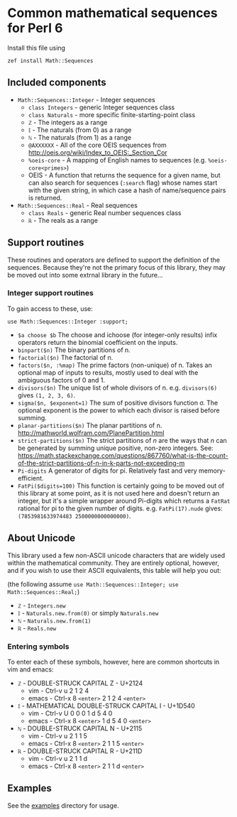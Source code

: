 # Common mathematical sequences for Perl 6

Install this file using

	zef install Math::Sequences
	

## Included components

* `Math::Sequences::Integer` - Integer sequences
  * `class Integers` - generic Integer sequences class
  * `class Naturals` - more specific finite-starting-point class
  * `ℤ` - The integers as a range
  * `𝕀` - The naturals (from 0) as a range
  * `ℕ` - The naturals (from 1) as a range
  * `@AXXXXXX` - All of the core OEIS sequences from
    http://oeis.org/wiki/Index_to_OEIS:_Section_Cor
  * `%oeis-core` - A mapping of English names to sequences (e.g. `%oeis-core<primes>`)
  * OEIS - A function that returns the sequence for a given name, but
    can also search for sequences (`:search` flag) whose names start with the given
    string, in which case a hash of name/sequence pairs is returned.
* `Math::Sequences::Real` - Real sequences
  * `class Reals` - generic Real number sequences class
  * `ℝ` - The reals as a range

## Support routines

These routines and operators are defined to support the definition
of the sequences. Because they're not the primary focus of this
library, they may be moved out into some extrnal library in the
future...

### Integer support routines

To gain access to these, use:

    use Math::Sequences::Integer :support;

* `$a choose $b`
  The choose and ichoose (for integer-only results) infix operators
  return the binomial coefficient on the inputs.
* `binpart($n)`
  The binary partitions of n.
* `factorial($n)`
  The factorial of n.
* `factors($n, :%map)`
  The prime factors (non-unique) of n. Takes an optional map of
  inputs to results, mostly used to deal with the ambiguous factors
  of 0 and 1.
* `divisors($n)`
  The unique list of whole divisors of n. e.g. `divisors(6)` gives
  `(1, 2, 3, 6)`.
* `sigma($n, $exponent=1)`
  The sum of positive divisors function σ. The optional exponent is
  the power to which each divisor is raised before summing.
* `planar-partitions($n)`
  The planar partitions of n. http://mathworld.wolfram.com/PlanePartition.html
* `strict-partitions($n)`
  The strict partitions of _n_ are the ways that _n_ can be generated by
  summing unique positive, non-zero integers. See:
  https://math.stackexchange.com/questions/867760/what-is-the-count-of-the-strict-partitions-of-n-in-k-parts-not-exceeding-m
* `Pi-digits`
  A generator of digits for pi. Relatively fast and very memory-efficient.
* `FatPi($digits=100)`
  This function is certainly going to be moved out of this library at some
  point, as it is not used here and doesn't return an integer, but it's
  a simple wrapper around Pi-digits which returns a `FatRat` rational
  for pi to the given number of digits. e.g. `FatPi(17).nude` gives:
  `(7853981633974483 2500000000000000)`.

## About Unicode

This library used a few non-ASCII unicode characters that are widely used
within the mathematical community. They are entirely optional, however, and
if you wish to use their ASCII equivalents, this table will help you out:

(the following assume `use Math::Sequences::Integer; use Math::Sequences::Real;`)

* `ℤ` - `Integers.new`
* `𝕀` - `Naturals.new.from(0)` or simply `Naturals.new`
* `ℕ` - `Naturals.new.from(1)`
* `ℝ` - `Reals.new`

### Entering symbols

To enter each of these symbols, however, here are common shortcuts in vim and emacs:

* `ℤ` - DOUBLE-STRUCK CAPITAL Z - U+2124
  * vim - Ctrl-v u 2 1 2 4
  * emacs - Ctrl-x 8 `<enter>` 2 1 2 4 `<enter>`
* `𝕀` - MATHEMATICAL DOUBLE-STRUCK CAPITAL I - U+1D540
  * vim - Ctrl-v U 0 0 0 1 d 5 4 0
  * emacs - Ctrl-x 8 `<enter>` 1 d 5 4 0 `<enter>`
* `ℕ` - DOUBLE-STRUCK CAPITAL N - U+2115
  * vim - Ctrl-v u 2 1 1 5
  * emacs - Ctrl-x 8 `<enter>` 2 1 1 5 `<enter>`
* `ℝ` - DOUBLE-STRUCK CAPITAL R - U+211D
  * vim - Ctrl-v u 2 1 1 d
  * emacs - Ctrl-x 8 `<enter>` 2 1 1 d `<enter>`

## Examples

See the [examples](./examples) directory for usage.
